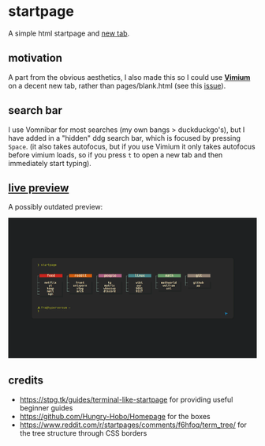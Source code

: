 # startpage

A simple html startpage and [new tab](https://chrome.google.com/webstore/detail/change-new-tab/mocklpfdimiadpbgamlgehpgpodggahe "new tab extension").

## motivation

A part from the obvious aesthetics, I also made this so I could use **[Vimium](https://github.com/philc/vimium)** on a decent new tab, rather than pages/blank.html (see this [issue](https://github.com/philc/vimium/issues/1515 "issue link")).

## search bar
I use Vomnibar for most searches (my own bangs > duckduckgo's), but I have added in a "hidden" ddg search bar, which is focused by pressing `Space`. (it also takes autofocus, but if you use Vimium it only takes autofocus before vimium loads, so if you press `t` to open a new tab and then immediately start typing).

## [live preview](https://bachoseven.github.io/startpage/ "Live preview")

A possibly outdated preview:

![](startpage.gif)

## credits

- https://stpg.tk/guides/terminal-like-startpage for providing useful beginner guides
- https://github.com/Hungry-Hobo/Homepage for the boxes
- https://www.reddit.com/r/startpages/comments/f6hfoq/term_tree/ for the tree structure through CSS borders

